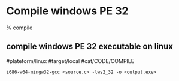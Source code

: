 # Compile windows PE 32

% compile

## compile windows PE 32 executable on linux
#plateform/linux #target/local #cat/CODE/COMPILE

```
i686-w64-mingw32-gcc <source.c> -lws2_32 -o <output.exe>
```

